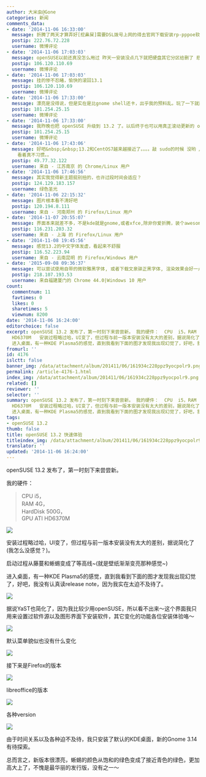 ```yaml
---
author: 大米虫@Gone
categories: 新闻
comments_data:
- date: '2014-11-06 16:33:00'
  message: 折腾了两天才算弄好[挖鼻屎]需要DSL拨号上网的得去官网下载安装rp-pppoe软件包才行，官方默认未安装。
  postip: 222.76.72.228
  username: 微博评论
- date: '2014-11-06 17:03:03'
  message: openSUSE以前还真没怎么用过 昨天一安装没点几下就把硬盘其它分区给删了 悲剧阿
  postip: 106.120.110.69
  username: 微博评论
- date: '2014-11-06 17:03:03'
  message: 挂的惨不忍睹，愉快的滚回13.1
  postip: 106.120.110.69
  username: 微博评论
- date: '2014-11-06 17:33:00'
  message: 漂亮是没得说，但是实在是比gnome shell还卡，出乎我的预料乱。玩了一下就删了。还是等fedora 21 GNOME吧
  postip: 101.254.25.15
  username: 微博评论
- date: '2014-11-06 17:33:00'
  message: 我昨晚也把 openSUSE 升级到 13.2 了。以后终于也可以用真正滚动更新的 openSUSE 了！[嘻嘻]
  postip: 101.254.25.15
  username: 微博评论
- date: '2014-11-06 17:43:06'
  message: 好吧&nbsp;&nbsp;13.2和CentOS7越来越接近了。。。。敲 sudo的时候 没哟 /sbin&nbsp; &nbsp;或 /usr/sbin
    看着真不习惯。。
  postip: 49.77.32.122
  username: 来自 - 江苏南京 的 Chrome/Linux 用户
- date: '2014-11-06 17:46:56'
  message: 其实我觉得新主题挺别扭的，也许过段时间会适应？
  postip: 124.129.183.157
  username: 绿色圣光
- date: '2014-11-06 22:15:32'
  message: 图片根本看不清好吧
  postip: 120.194.8.111
  username: 来自 - 河南郑州 的 Firefox/Linux 用户
- date: '2014-11-07 20:55:07'
  message: 界面本来就差不多，不是kde就是gnome,或者xfce,除非你爱折腾，装个awesome什么的
  postip: 116.231.203.32
  username: 来自 - 上海 的 Firefox/Linux 用户
- date: '2014-11-08 19:45:56'
  message: 感觉13.2的中文字体发虚，看起来不舒服
  postip: 116.52.223.94
  username: 来自 - 云南昆明 的 Firefox/Windows 用户
- date: '2015-09-08 09:36:37'
  message: 可以尝试使用自带的微软雅黑字体, 或者下载文泉驿正黑字体, 渲染效果会好一点哈.
  postip: 218.107.193.53
  username: 来自福建厦门的 Chrome 44.0|Windows 10 用户
count:
  commentnum: 11
  favtimes: 0
  likes: 0
  sharetimes: 5
  viewnum: 8200
date: '2014-11-06 16:24:00'
editorchoice: false
excerpt: openSUSE 13.2 发布了，第一时刻下来尝尝新。 我的硬件：  CPU  i5，RAM  4G，HardDisk 500G，GPU ATI
  HD6370M   安装过程略过哈，UI变了，但过程与前一版本安装没有太大的差别，据说简化了(我怎么没感觉？)。 启动过程从藤蔓和蜥蜴变成了等高线~(就是壁纸渐渐变亮那种感觉~)
  进入桌面，有一种KDE Plasma5的感觉，直到我看到下面的图才发现我出现幻觉了，好吧，我没有认真读release note，因为我实在太迫不及待了。  据说YaST也简化了，因为我比较少用openSUSE，所以看不出来～这个界面我只用来设置过软件源以及图形界面下安装软件，其它
fromurl: ''
id: 4176
islctt: false
banner_img: /data/attachment/album/201411/06/161934c228ppz9yocpolr9.png
permalink: /article-4176-1.html
index_img: /data/attachment/album/201411/06/161934c228ppz9yocpolr9.png
related: []
reviewer: ''
selector: ''
summary: openSUSE 13.2 发布了，第一时刻下来尝尝新。 我的硬件：  CPU  i5，RAM  4G，HardDisk 500G，GPU ATI
  HD6370M   安装过程略过哈，UI变了，但过程与前一版本安装没有太大的差别，据说简化了(我怎么没感觉？)。 启动过程从藤蔓和蜥蜴变成了等高线~(就是壁纸渐渐变亮那种感觉~)
  进入桌面，有一种KDE Plasma5的感觉，直到我看到下面的图才发现我出现幻觉了，好吧，我没有认真读release note，因为我实在太迫不及待了。  据说YaST也简化了，因为我比较少用openSUSE，所以看不出来～这个界面我只用来设置过软件源以及图形界面下安装软件，其它
tags:
- openSUSE 13.2
thumb: false
title: openSUSE 13.2 快速体验
titleindex_img: /data/attachment/album/201411/06/161934c228ppz9yocpolr9.png
translator: ''
updated: '2014-11-06 16:24:00'
---
```


openSUSE 13.2 发布了，第一时刻下来尝尝新。


我的硬件：



> 
> CPU i5，  
> RAM 4G，  
> HardDisk 500G，  
> GPU ATI HD6370M
> 
> 
> 


![](/data/attachment/album/201411/06/161934c228ppz9yocpolr9.png)


安装过程略过哈，UI变了，但过程与前一版本安装没有太大的差别，据说简化了(我怎么没感觉？)。


启动过程从藤蔓和蜥蜴变成了等高线~(就是壁纸渐渐变亮那种感觉~) 


进入桌面，有一种KDE Plasma5的感觉，直到我看到下面的图才发现我出现幻觉了，好吧，我没有认真读release note，因为我实在太迫不及待了。


 ![](/data/attachment/album/201411/06/162004nsvnrgg8gn5yrc5h.png)


据说YaST也简化了，因为我比较少用openSUSE，所以看不出来～这个界面我只用来设置过软件源以及图形界面下安装软件，其它变化的功能各位安装体验咯～


![](/data/attachment/album/201411/06/162020w76r9nek75rwxzky.png) 


默认菜单貌似也没有什么变化


![](/data/attachment/album/201411/06/162038es399313g9ggt32g.png)


接下来是Firefox的版本


![](/data/attachment/album/201411/06/162054znmnt2w6mntnyxne.png)


libreoffice的版本


![](/data/attachment/album/201411/06/162109awmzyurzppuzrfum.png) 


各种version


![](/data/attachment/album/201411/06/162130mds1csrazns4n1ej.png) 


由于时间关系以及各种迫不及待，我只安装了默认的KDE桌面，新的Gnome 3.14有待探索。


总而言之，新版本很漂亮，蜥蜴的颜色从饱和的绿色变成了接近青色的绿色，更加高大上了，不愧是最华丽的发行版，没有之一～
